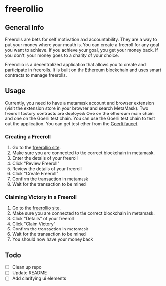 # freerollio
## General Info
Freerolls are bets for self motivation and accountability. They are a way to put your money where your mouth is. You can create a freeroll for any goal you want to achieve. If you achieve your goal, you get your money back. If you don't, your money goes to a charity of your choice.

Freerollio is a decentralized application that allows you to create and participate in freerolls. It is built on the Ethereum blockchain and uses smart contracts to manage freerolls.

## Usage
Currently, you need to have a metamask account and browser extension (visit the extension store in your browser and search MetaMask). Two freeroll factory contracts are deployed: One on the ethereum main chain and one on the Goerli test chain. You can use the Goerli test chain to test out the application. You can get test ether from the [Goerli faucet](https://goerlifaucet.com/). 

### Creating a Freeroll
1. Go to the [freerollio site](https://freerollio.netlify.app/).
2. Make sure you are connected to the correct blockchain in metamask.
3. Enter the details of your freeroll
4. Click "Review Freeroll"
5. Review the details of your freeroll
6. Click "Create Freeroll"
7. Confirm the transaction in metamask
8. Wait for the transaction to be mined

### Claiming Victory in a Freeroll
1. Go to the [freerollio site](https://freerollio.netlify.app/).
2. Make sure you are connected to the correct blockchain in metamask.
3. Click "Details" of your freeroll
4. Click "Claim Victory"
5. Confirm the transaction in metamask
6. Wait for the transaction to be mined
7. You should now have your money back

## Todo
- [ ] Clean up repo
- [ ] Update README
- [ ] Add clarifying ui elements
